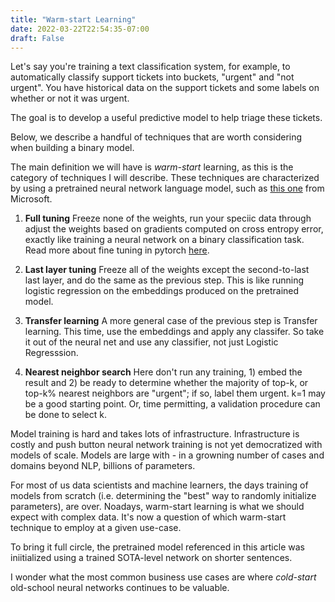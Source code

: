 ```yaml
---
title: "Warm-start Learning"
date: 2022-03-22T22:54:35-07:00
draft: False
---
```


Let's say you're training a text classification system, for example, to automatically classify support tickets into buckets, "urgent" and "not urgent". You have historical data on the support tickets and some labels on whether or not it was urgent.

The goal is to develop a useful predictive model to help triage these tickets.

Below, we describe a handful of techniques that are worth considering when building a binary model.

The main definition we will have is _warm-start_ learning, as this is the category of techniques I will describe. These techniques are characterized by using a pretrained neural network language model, such as [this one](https://huggingface.co/sentence-transformers/all-MiniLM-L12-v2) from Microsoft. 

1. **Full tuning** Freeze none of the weights, run your speciic data through adjust the weights based on gradients computed on cross entropy error, exactly like training a neural network on a binary classification task. Read more about fine tuning in pytorch [here](https://huggingface.co/docs/transformers/training).

1. **Last layer tuning** Freeze all of the weights except the second-to-last last layer, and do the same as the previous step. This is like running logistic regression on the embeddings produced on the pretrained model.

3. **Transfer learning** A more general case of the previous step is Transfer learning. This time, use the embeddings and apply any classifer. So take it out of the neural net and use any classifier, not just Logistic Regresssion.

3. **Nearest neighbor search** Here don't run any training, 1) embed the result and 2) be ready to determine whether the majority of top-k, or top-k% nearest neighbors are "urgent"; if so, label them urgent. k=1 may be a good starting point. Or, time permitting, a validation procedure can be done to select k.

Model training is hard and takes lots of infrastructure. Infrastructure is costly and push button neural network training is not yet democratized with models of scale. Models are large with - in a growning number of cases and domains beyond NLP, billions of parameters.

For most of us data scientists and machine learners, the days training of models from scratch (i.e. determining the "best" way to randomly initialize parameters), are over. Noadays, warm-start learning is what we should expect with complex data. It's now a question of which warm-start technique to employ at a given use-case.

To bring it full circle, the pretrained model referenced in this article was iniitialized using a trained SOTA-level network on shorter sentences.

I wonder what the most common business use cases are where _cold-start_ old-school neural networks continues to be valuable.
